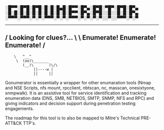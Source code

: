 &#x2591;&#x2588;&#x2580;&#x2580;&#x2591;&#x2588;&#x2580;&#x2588;&#x2591;&#x2588;&#x2580;&#x2588;&#x2591;&#x2588;&#x2591;&#x2588;&#x2591;&#x2588;&#x2584;&#x2588;&#x2591;&#x2588;&#x2580;&#x2580;&#x2591;&#x2588;&#x2580;&#x2584;&#x2591;&#x2588;&#x2580;&#x2588;&#x2591;&#x2580;&#x2588;&#x2580;&#x2591;&#x2588;&#x2580;&#x2588;&#x2591;&#x2588;&#x2580;&#x2584;
&#x2591;&#x2588;&#x2591;&#x2588;&#x2591;&#x2588;&#x2591;&#x2588;&#x2591;&#x2588;&#x2591;&#x2588;&#x2591;&#x2588;&#x2591;&#x2588;&#x2591;&#x2588;&#x2591;&#x2588;&#x2591;&#x2588;&#x2580;&#x2580;&#x2591;&#x2588;&#x2580;&#x2584;&#x2591;&#x2588;&#x2580;&#x2588;&#x2591;&#x2591;&#x2588;&#x2591;&#x2591;&#x2588;&#x2591;&#x2588;&#x2591;&#x2588;&#x2580;&#x2584;
&#x2591;&#x2580;&#x2580;&#x2580;&#x2591;&#x2580;&#x2580;&#x2580;&#x2591;&#x2580;&#x2591;&#x2580;&#x2591;&#x2580;&#x2580;&#x2580;&#x2591;&#x2580;&#x2591;&#x2580;&#x2591;&#x2580;&#x2580;&#x2580;&#x2591;&#x2580;&#x2591;&#x2580;&#x2591;&#x2580;&#x2591;&#x2580;&#x2591;&#x2591;&#x2580;&#x2591;&#x2591;&#x2580;&#x2580;&#x2580;&#x2591;&#x2580;&#x2591;&#x2580;

 -----------------------------------
/  Looking for clues?...            \ 
\  Enumerate! Enumerate! Enumerate! /
 ----------------------------------- 
        \   ^__^
         \  (oo)\_______
            (__)\       )\/\ 
                 ||----w |       
                 ||     ||  

Gonumerator is essentially a wrapper for other enumaration tools (Nmap and NSE Scripts, nfs mount, rpcclient, nbtscan, nc, masscan, onesixtyone, snmpwalk). It is an assistive tool for service identification and tracking enumeration data (DNS, SMB, NETBIOS, SMTP, SNMP, NFS and RPC) and giving indicators and decision support during penetration testing engagements.

The roadmap for this tool is to also be mapped to Mitre's Technical PRE-ATT&CK TTP's.
